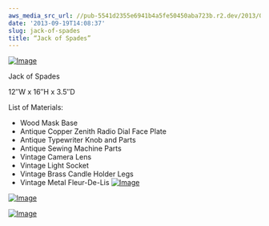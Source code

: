 ```yaml
---
aws_media_src_url: //pub-5541d2355e6941b4a5fe50450aba723b.r2.dev/2013/09/jackofspades.jpg
date: '2013-09-19T14:08:37'
slug: jack-of-spades
title: “Jack of Spades”
---
```


 [![Image](//pub-5541d2355e6941b4a5fe50450aba723b.r2.dev/2013/09/jackofspades.jpg?w=487)](//pub-5541d2355e6941b4a5fe50450aba723b.r2.dev/2013/09/jackofspades.jpg)

 Jack of Spades

 12″W x 16″H x 3.5″D

 List of Materials:

  * Wood Mask Base
 * Antique Copper Zenith Radio Dial Face Plate
 * Antique Typewriter Knob and Parts
 * Antique Sewing Machine Parts
 * Vintage Camera Lens
 * Vintage Light Socket
 * Vintage Brass Candle Holder Legs
 * Vintage Metal Fleur-De-Lis
  [![Image](//pub-5541d2355e6941b4a5fe50450aba723b.r2.dev/2013/09/jackofspades-side2.jpg?w=487)](//pub-5541d2355e6941b4a5fe50450aba723b.r2.dev/2013/09/jackofspades-side2.jpg)

 [![Image](//pub-5541d2355e6941b4a5fe50450aba723b.r2.dev/2013/09/jackofspades-side1.jpg?w=487)](//pub-5541d2355e6941b4a5fe50450aba723b.r2.dev/2013/09/jackofspades-side1.jpg)

 [![Image](//pub-5541d2355e6941b4a5fe50450aba723b.r2.dev/2013/09/jackofspades-bottom.jpg?w=487)](//pub-5541d2355e6941b4a5fe50450aba723b.r2.dev/2013/09/jackofspades-bottom.jpg)